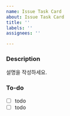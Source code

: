 ```yaml
---
name: Issue Task Card
about: Issue Task Card
title: ''
labels: ''
assignees: ''

---
```


### Description 
설명을 작성하세요.

### To-do
- [ ] todo
- [ ] todo
